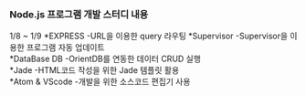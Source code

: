 ### Node.js 프로그램 개발 스터디 내용 

1/8 ~ 1/9
*EXPRESS
  -URL을 이용한 query 라우팅 
*Supervisor
  -Supervisor을 이용한 프로그램 자동 업데이트   
*DataBase DB
  -OrientDB를 연동한 데이터 CRUD 실행   
*Jade
  -HTML코드 작성을 위한 Jade 템플릿 활용   
*Atom & VScode 
  -개발을 위한 소스코드 편집기 사용
 
